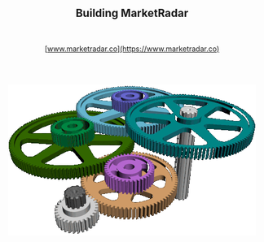 <div align="center">

## **Building MarketRadar**

<br>

[www.marketradar.co](https://www.marketradar.co)

<br><br>

![Alt Text](gears_transparent.gif)

</div>
